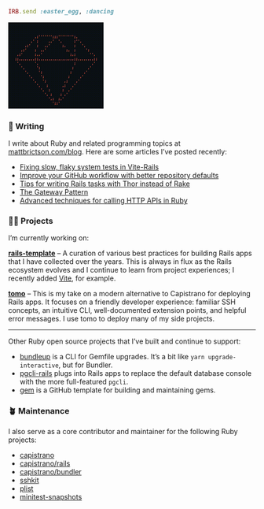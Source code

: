 ```ruby
IRB.send :easter_egg, :dancing
```

<img src="./ruby.gif" width="194" height="175" alt="Spinning Ruby logo">

### 💬 Writing

I write about Ruby and related programming topics at [mattbrictson.com/blog](https://mattbrictson.com/blog). Here are some articles I’ve posted recently:

- [Fixing slow, flaky system tests in Vite-Rails](https://mattbrictson.com/blog/faster-vite-test-without-autobuild)
- [Improve your GitHub workflow with better repository defaults](https://mattbrictson.com/blog/github-repo-setup)
- [Tips for writing Rails tasks with Thor instead of Rake](https://mattbrictson.com/blog/rails-tasks-with-thor)
- [The Gateway Pattern](https://mattbrictson.com/blog/gateway-pattern)
- [Advanced techniques for calling HTTP APIs in Ruby](https://mattbrictson.com/blog/advanced-http-techniques-in-ruby)

### 🧑‍💻 Projects

I’m currently working on:

**[rails-template](https://github.com/mattbrictson/rails-template)** – A curation of various best practices for building Rails apps that I have collected over the years. This is always in flux as the Rails ecosystem evolves and I continue to learn from project experiences; I recently added [Vite](https://github.com/mattbrictson/rails-template#optional-support-for-vite_rails%EF%B8%8F), for example.

**[tomo](https://github.com/mattbrictson/tomo)** – This is my take on a modern alternative to Capistrano for deploying Rails apps. It focuses on a friendly developer experience: familiar SSH concepts, an intuitive CLI, well-documented extension points, and helpful error messages. I use tomo to deploy many of my side projects.

---

Other Ruby open source projects that I’ve built and continue to support:

- [bundleup](https://github.com/mattbrictson/bundleup) is a CLI for Gemfile upgrades. It’s a bit like `yarn upgrade-interactive`, but for Bundler.
- [pgcli-rails](https://github.com/mattbrictson/pgcli-rails) plugs into Rails apps to replace the default database console with the more full-featured `pgcli`.
- [gem](https://github.com/mattbrictson/gem) is a GitHub template for building and maintaining gems.

### 🪴 Maintenance

I also serve as a core contributor and maintainer for the following Ruby projects:

- [capistrano](https://github.com/capistrano/capistrano)
- [capistrano/rails](https://github.com/capistrano/rails)
- [capistrano/bundler](https://github.com/capistrano/bundler)
- [sshkit](https://github.com/capistrano/sshkit)
- [plist](https://github.com/patsplat/plist)
- [minitest-snapshots](https://github.com/mattbrictson/minitest-snapshots)
